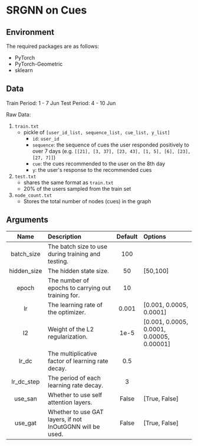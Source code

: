 # SRGNN on Cues

## Environment

The required packages are as follows:

* PyTorch
* PyTorch-Geometric
* sklearn

## Data

Train Period: 1 - 7 Jun
Test Period: 4 - 10 Jun

Raw Data:

1. `train.txt`
    * pickle of `[user_id_list, sequence_list, cue_list, y_list]`
        * `id`: `user_id`
        * `sequence`: the sequence of cues the user responded positively to over 7 days (e.g. `[[21], [3, 37], [23, 43], [1, 5], [6], [23], [27, 7]]`)
        * `cue`: the cues recommended to the user on the 8th day
        * `y`: the user's response to the recommended cues
2. `test.txt`
    * shares the same format as `train.txt`
    * 20% of the users sampled from the train set
3. `node_count.txt`
    * Stores the total number of nodes (cues) in the graph

## Arguments

|Name | Description| Default | Options |
|:---:|:---|:---:|:---|
| batch_size | The batch size to use during training and testing. | 100 | |
| hidden_size | The hidden state size. | 50 | [50,100] |
| epoch | The number of epochs to carrying out training for. | 10 | |
| lr | The learning rate of the optimizer. | 0.001 | [0.001, 0.0005, 0.0001] |
| l2 | Weight of the L2 regularization. | 1e-5 | [0.001, 0.0005, 0.0001, 0.00005, 0.00001] |
| lr_dc | The multiplicative factor of learning rate decay. | 0.5 | |
| lr_dc_step | The period of each learning rate decay. | 3 | |
| use_san | Whether to use self attention layers. | False | [True, False] |
| use_gat | Whether to use GAT layers, if not InOutGGNN will be used. | False | [True, False] |